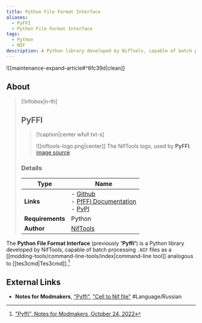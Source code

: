 ```yaml
---
title: Python File Format Interface
aliases:
  - PyFFI
  - Python File Format Interface
tags:
  - Python
  - NIF
description: A Python library developed by NifTools, capable of batch processing .NIF files as a command-line tool analogous to Tes3cmd.
---
```


![[maintenance-expand-article#^6fc39d|clean]]

## About

> [!infobox|n-th]
> 
> ## PyFFI
> 
> > [!caption|center wfull txt-s]
> > 
> > ![[niftools-logo.png|center]]
> > The NifTools logo, used by **PyFFI**.
> > [image source](https://www.niftools.org/pyffi/)
> 
> ### Details
> 
> | Type | Name |
> | --- | --- |
> | **Links** | - [Github](https://github.com/niftools/pyffi)<br>- [PfFFI Documentation](https://www.niftools.org/pyffi/)<br>- [PyPI](https://pypi.org/project/PyFFI/) |
> | **Requirements** | Python |
> | **Author** | [NifTools](https://www.niftools.org/) |

The **Python File Format Interface** (previously **'Pyffi'**) is a Python library developed by NifTools, capable of batch processing `.NIF` files as a [[modding-tools/command-line-tools/index|command-line tool]] analogous to [[tes3cmd|Tes3cmd]].[^1]

## External Links

- **Notes for Modmakers**, ["Pyffi"](https://morrowind-nif.github.io/Notes_EN/module_2_7_2_2_6_2.htm), ["Cell to Nif file"](https://morrowind-nif.github.io/Notes_EN/module_2_7_2_2_6_2_4.htm) #Language/Russian 

[^1]: ["Pyffi", Notes for Modmakers, October 24, 2022](https://morrowind-nif.github.io/Notes_EN/module_2_7_2_2_6_2.htm)